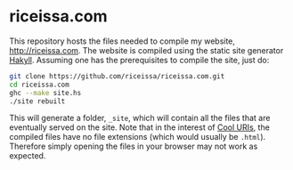 # riceissa.com

This repository hosts the files needed to compile my website, <http://riceissa.com>.
The website is compiled using the static site generator [Hakyll](http://jaspervdj.be/hakyll/).
Assuming one has the prerequisites to compile the site, just do:

~~~~bash
git clone https://github.com/riceissa/riceissa.com.git
cd riceissa.com
ghc --make site.hs
./site rebuilt
~~~~

This will generate a folder, `_site`, which will contain all the files that are eventually served on the site.
Note that in the interest of [Cool URIs](http://www.w3.org/TR/cooluris/), the compiled files have no file extensions (which would usually be `.html`).
Therefore simply opening the files in your browser may not work as expected.
